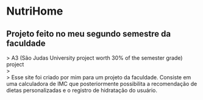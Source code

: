 # NutriHome

<h2>Projeto feito no meu segundo semestre da faculdade</h2>
> A3 (São Judas University project worth 30% of the semester grade) project <br>
> <br>
> Esse site foi criado por mim para um projeto da faculdade. Consiste em uma calculadora de IMC que posteriormente possibilita a recomendação de dietas personalizadas e o registro de hidratação do usuário.
